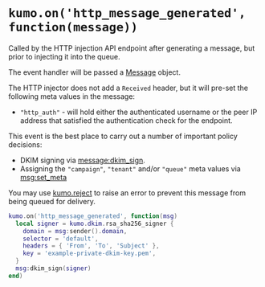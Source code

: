 # `kumo.on('http_message_generated', function(message))`

Called by the HTTP injection API endpoint after generating a message, but prior
to injecting it into the queue.

The event handler will be passed a [Message](../message/index.md) object.

The HTTP injector does not add a `Received` header, but it will pre-set the
following meta values in the message:

* `"http_auth"` - will hold either the authenticated username or the peer IP
  address that satisfied the authentication check for the endpoint.

This event is the best place to carry out a number of important policy
decisions:

* DKIM signing via [message:dkim_sign](../message/dkim_sign.md).
* Assigning the `"campaign"`, `"tenant"` and/or `"queue"` meta values via [msg:set_meta](../message/set_meta.md)

You may use [kumo.reject](../kumo/reject.md) to raise an error to prevent this
message from being queued for delivery.

```lua
kumo.on('http_message_generated', function(msg)
  local signer = kumo.dkim.rsa_sha256_signer {
    domain = msg:sender().domain,
    selector = 'default',
    headers = { 'From', 'To', 'Subject' },
    key = 'example-private-dkim-key.pem',
  }
  msg:dkim_sign(signer)
end)
```
